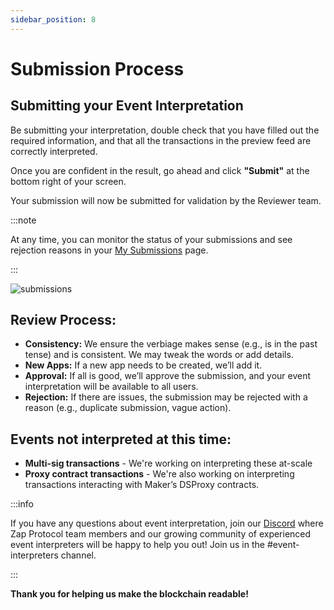```yaml
---
sidebar_position: 8
---
```


# Submission Process

## Submitting your Event Interpretation

Be submitting your interpretation, double check that you have filled out the required information, and that all the transactions in the preview feed are correctly interpreted. 

Once you are confident in the result, go ahead and click **"Submit"** at the bottom right of your screen.

Your submission will now be submitted for validation by the Reviewer team. 

:::note 

At any time, you can monitor the status of your submissions and see rejection reasons in your [My Submissions](https://www.zapper.xyz/my-submissions) page.

:::

![submissions](/img/assets/submissions.png)

## Review Process:
- **Consistency:** We ensure the verbiage makes sense (e.g., is in the past tense) and is consistent. We may tweak the words or add details.
- **New Apps:** If a new app needs to be created, we’ll add it.
- **Approval:** If all is good, we’ll approve the submission, and your event interpretation will be available to all users.
- **Rejection:** If there are issues, the submission may be rejected with a reason (e.g., duplicate submission, vague action).

## Events not interpreted at this time:

- **Multi-sig transactions** - We're working on interpreting these at-scale
- **Proxy contract transactions** - We're also working on interpreting transactions interacting with Maker’s DSProxy contracts.

:::info 

If you have any questions about event interpretation, join our [Discord](https://www.zapper.xyz/discord) where Zap Protocol team members and our growing community of experienced event interpreters will be happy to help you out! Join us in the #event-interpreters channel.

:::

**Thank you for helping us make the blockchain readable!** 
